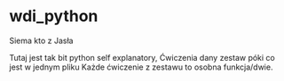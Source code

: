 # wdi_python
Siema kto z Jasła

Tutaj jest tak bit python self explanatory,
Ćwiczenia dany zestaw póki co jest w jednym pliku
Każde ćwiczenie z zestawu to osobna funkcja/dwie.

